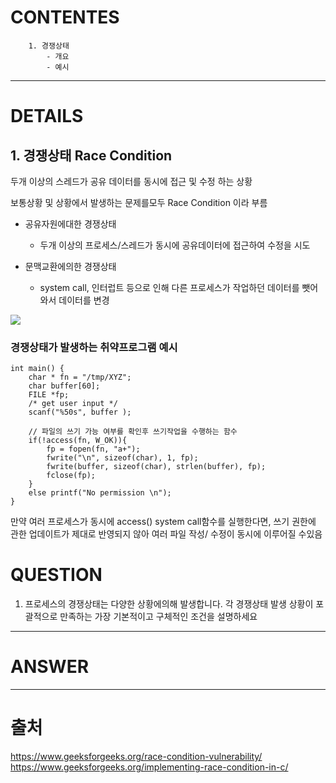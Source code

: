# CONTENTES

```
    1. 경쟁상태
        - 개요
        - 예시

```

---

# DETAILS

## 1. 경쟁상태 Race Condition

두개 이상의 스레드가 공유 데이터를 동시에 접근 및 수정 하는 상황

보통상황 및 상황에서 발생하는 문제를모두 Race Condition 이라 부름

- 공유자원에대한 경쟁상태

  - 두개 이상의 프로세스/스레드가 동시에 공유데이터에 접근하여 수정을 시도

- 문맥교환에의한 경쟁상태

  - system call, 인터럽트 등으로 인해 다른 프로세스가 작업하던 데이터를 뺏어와서 데이터를 변경

![](https://media.geeksforgeeks.org/wp-content/uploads/20201228232441/gfgdiagram.png)

### 경쟁상태가 발생하는 취약프로그램 예시

```
int main() {
    char * fn = "/tmp/XYZ";
    char buffer[60];
    FILE *fp;
    /* get user input */
    scanf("%50s", buffer );

    // 파일의 쓰기 가능 여부를 확인후 쓰기작업을 수행하는 함수
    if(!access(fn, W_OK)){
        fp = fopen(fn, "a+");
        fwrite("\n", sizeof(char), 1, fp);
        fwrite(buffer, sizeof(char), strlen(buffer), fp);
        fclose(fp);
    }
    else printf("No permission \n");
}
```

만약 여러 프로세스가 동시에 access() system call함수를 실행한다면,
쓰기 권한에 관한 업데이트가 제대로 반영되지 않아 여러 파일 작성/ 수정이 동시에 이루어질 수있음

# QUESTION

1. 프로세스의 경쟁상태는 다양한 상황에의해 발생합니다.
   각 경쟁상태 발생 상황이 포괄적으로 만족하는 가장 기본적이고 구체적인 조건을 설명하세요

---

# ANSWER

---

# 출처

https://www.geeksforgeeks.org/race-condition-vulnerability/
https://www.geeksforgeeks.org/implementing-race-condition-in-c/
